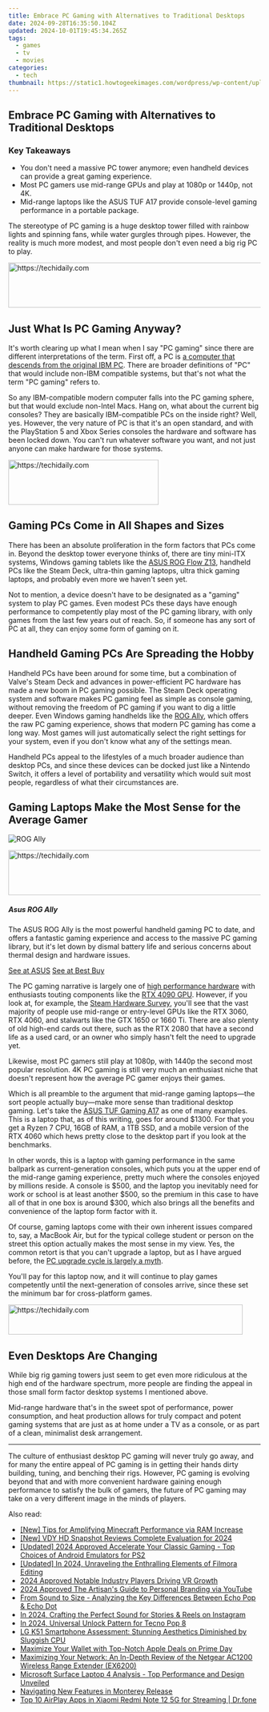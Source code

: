 ```yaml
---
title: Embrace PC Gaming with Alternatives to Traditional Desktops
date: 2024-09-28T16:35:50.104Z
updated: 2024-10-01T19:45:34.265Z
tags:
  - games
  - tv
  - movies
categories:
  - tech
thumbnail: https://static1.howtogeekimages.com/wordpress/wp-content/uploads/wm/2023/12/2023-12-08-14-23-57.jpg
---
```


## Embrace PC Gaming with Alternatives to Traditional Desktops

### Key Takeaways

* You don't need a massive PC tower anymore; even handheld devices can provide a great gaming experience.
* Most PC gamers use mid-range GPUs and play at 1080p or 1440p, not 4K.
* Mid-range laptops like the ASUS TUF A17 provide console-level gaming performance in a portable package.

 The stereotype of PC gaming is a huge desktop tower filled with rainbow lights and spinning fans, while water gurgles through pipes. However, the reality is much more modest, and most people don't even need a big rig PC to play.

<!-- affiliate ads begin -->
<a href="https://aligracehair.sjv.io/c/5597632/1948954/19272" target="_top" id="1948954">
  <img src="//a.impactradius-go.com/display-ad/19272-1948954" border="0" alt="https://techidaily.com" width="728" height="90"/>
</a>
<img height="0" width="0" src="https://aligracehair.sjv.io/i/5597632/1948954/19272" style="position:absolute;visibility:hidden;" border="0" />
<!-- affiliate ads end -->

##  Just What Is PC Gaming Anyway?

 It's worth clearing up what I mean when I say "PC gaming" since there are different interpretations of the term. First off, a PC is [a computer that descends from the original IBM PC](https://android-transfer.techidaily.com/in-2024-how-to-transfer-contacts-from-infinix-smart-8-plus-to-other-android-devices-using-bluetooth-drfone-by-drfone-transfer-from-android-transfer-from-android/). There are broader definitions of "PC" that would include non-IBM compatible systems, but that's not what the term "PC gaming" refers to.

 So any IBM-compatible modern computer falls into the PC gaming sphere, but that would exclude non-Intel Macs. Hang on, what about the current big consoles? They are basically IBM-compatible PCs on the inside right? Well, yes. However, the very nature of PC is that it's an open standard, and with the PlayStation 5 and Xbox Series consoles the hardware and software has been locked down. You can't run whatever software you want, and not just anyone can make hardware for those systems.

<!-- affiliate ads begin -->
<a href="https://aligracehair.sjv.io/c/5597632/1902273/19272" target="_top" id="1902273">
  <img src="//a.impactradius-go.com/display-ad/19272-1902273" border="0" alt="https://techidaily.com" width="300" height="90"/>
</a>
<img height="0" width="0" src="https://aligracehair.sjv.io/i/5597632/1902273/19272" style="position:absolute;visibility:hidden;" border="0" />
<!-- affiliate ads end -->

##  Gaming PCs Come in All Shapes and Sizes

 There has been an absolute proliferation in the form factors that PCs come in. Beyond the desktop tower everyone thinks of, there are tiny mini-ITX systems, Windows gaming tablets like the [ASUS ROG Flow Z13](https://www.amazon.com/ASUS-Gaming-Laptop-Tablet-Display/dp/B0BWHK29QK/?tag=hotoge-20&ascsubtag=UUhtgUeUpU2002558&asc%5Frefurl=https%3A%2F%2Fwww.howtogeek.com%2Fyou-dont-need-a-desktop-gaming-pc-to-get-into-pc-gaming-anymore%2F&asc%5Fcampaign=Evergreen), handheld PCs like the Steam Deck, ultra-thin gaming laptops, ultra thick gaming laptops, and probably even more we haven't seen yet.

 Not to mention, a device doesn't have to be designated as a "gaming" system to play PC games. Even modest PCs these days have enough performance to competently play most of the PC gaming library, with only games from the last few years out of reach. So, if someone has any sort of PC at all, they can enjoy some form of gaming on it.

##  Handheld Gaming PCs Are Spreading the Hobby

 Handheld PCs have been around for some time, but a combination of Valve's Steam Deck and advances in power-efficient PC hardware has made a new boom in PC gaming possible. The Steam Deck operating system and software makes PC gaming feel as simple as console gaming, without removing the freedom of PC gaming if you want to dig a little deeper. Even Windows gaming handhelds like the [ROG Ally](https://some-guidance.techidaily.com/2024-approved-streamline-and-shine-the-top-5-video-quality-tools/), which offers the raw PC gaming experience, shows that modern PC gaming has come a long way. Most games will just automatically select the right settings for your system, even if you don't know what any of the settings mean.

 Handheld PCs appeal to the lifestyles of a much broader audience than desktop PCs, and since these devices can be docked just like a Nintendo Switch, it offers a level of portability and versatility which would suit most people, regardless of what their circumstances are.

##  Gaming Laptops Make the Most Sense for the Average Gamer

![ROG Ally](https://static1.howtogeekimages.com/wordpress/wp-content/uploads/2023/08/20230814_093658-1.jpg) 

<!-- affiliate ads begin -->
<a href="https://appsumo.8odi.net/c/5597632/2037318/7443" target="_top" id="2037318">
  <img src="//a.impactradius-go.com/display-ad/7443-2037318" border="0" alt="https://techidaily.com" width="728" height="90"/>
</a>
<img height="0" width="0" src="https://appsumo.8odi.net/i/5597632/2037318/7443" style="position:absolute;visibility:hidden;" border="0" />
<!-- affiliate ads end -->

#####  Asus ROG Ally

The ASUS ROG Ally is the most powerful handheld gaming PC to date, and offers a fantastic gaming experience and access to the massive PC gaming library, but it's let down by dismal battery life and serious concerns about thermal design and hardware issues.

[See at ASUS](https://shop.asus.com/us/rog/90nv0gy1-m00040-rog-ally-2023.html/) [See at Best Buy](https://shop-links.co/link/?exclusive=1&publisher_slug=itechdaily19598&url=https%3A%2F%2Fwww.bestbuy.com%2Fsite%2Fasus-rog-ally-7-120hz-fhd-1080p-gaming-handheld-amd-ryzen-z1-extreme-processor-512gb-white%2F6542964.p%3FskuId%3D6542964) 

 The PC gaming narrative is largely one of [high performance hardware](https://location-social.techidaily.com/change-location-on-yik-yak-for-your-tecno-spark-10c-to-enjoy-more-fun-drfone-by-drfone-virtual-android/) with enthusiasts touting components like the [RTX 4090 GPU](https://location-social.techidaily.com/in-2024-top-7-skype-hacker-to-hack-any-skype-account-on-your-samsung-galaxy-a25-5g-drfone-by-drfone-virtual-android/). However, if you look at, for example, the [Steam Hardware Survey](https://store.steampowered.com/hwsurvey/videocard/), you'll see that the vast majority of people use mid-range or entry-level GPUs like the RTX 3060, RTX 4060, and stalwarts like the GTX 1650 or 1660 Ti. There are also plenty of old high-end cards out there, such as the RTX 2080 that have a second life as a used card, or an owner who simply hasn't felt the need to upgrade yet.

 Likewise, most PC gamers still play at 1080p, with 1440p the second most popular resolution. 4K PC gaming is still very much an enthusiast niche that doesn't represent how the average PC gamer enjoys their games.

 Which is all preamble to the argument that mid-range gaming laptops—the sort people actually buy—make more sense than traditional desktop gaming. Let's take the [ASUS TUF Gaming A17](https://www.amazon.com/ASUS-Display-GeForce-Windows-FA707NV-ES74/dp/B0C56T56WQ/?tag=hotoge-20&ascsubtag=UUhtgUeUpU2002558&asc%5Frefurl=https%3A%2F%2Fwww.howtogeek.com%2Fyou-dont-need-a-desktop-gaming-pc-to-get-into-pc-gaming-anymore%2F&asc%5Fcampaign=Evergreen) as one of many examples. This is a laptop that, as of this writing, goes for around $1300\. For that you get a Ryzen 7 CPU, 16GB of RAM, a 1TB SSD, and a mobile version of the RTX 4060 which hews pretty close to the desktop part if you look at the benchmarks.

 In other words, this is a laptop with gaming performance in the same ballpark as current-generation consoles, which puts you at the upper end of the mid-range gaming experience, pretty much where the consoles enjoyed by millions reside. A console is $500, and the laptop you inevitably need for work or school is at least another $500, so the premium in this case to have all of that in one box is around $300, which also brings all the benefits and convenience of the laptop form factor with it.

 Of course, gaming laptops come with their own inherent issues compared to, say, a MacBook Air, but for the typical college student or person on the street this option actually makes the most sense in my view. Yes, the common retort is that you can't upgrade a laptop, but as I have argued before, the [PC upgrade cycle is largely a myth](https://driver-install.techidaily.com/windows-7-system-enhancement-lenovo-ideapad-y470/).

 You'll pay for this laptop now, and it will continue to play games competently until the next-generation of consoles arrive, since these set the minimum bar for cross-platform games.

<!-- affiliate ads begin -->
<a href="https://25home.pxf.io/c/5597632/2148648/16836" target="_top" id="2148648">
  <img src="//a.impactradius-go.com/display-ad/16836-2148648" border="0" alt="https://techidaily.com" width="468" height="60"/>
</a>
<img height="0" width="0" src="https://25home.pxf.io/i/5597632/2148648/16836" style="position:absolute;visibility:hidden;" border="0" />
<!-- affiliate ads end -->

##  Even Desktops Are Changing

 While big rig gaming towers just seem to get even more ridiculous at the high end of the hardware spectrum, more people are finding the appeal in those small form factor desktop systems I mentioned above.

 Mid-range hardware that's in the sweet spot of performance, power consumption, and heat production allows for truly compact and potent gaming systems that are just as at home under a TV as a console, or as part of a clean, minimalist desk arrangement.

---

 The culture of enthusiast desktop PC gaming will never truly go away, and for many the entire appeal of PC gaming is in getting their hands dirty building, tuning, and benching their rigs. However, PC gaming is evolving beyond that and with more convenient hardware gaining enough performance to satisfy the bulk of gamers, the future of PC gaming may take on a very different image in the minds of players.

<ins class="adsbygoogle"
     style="display:block"
     data-ad-format="autorelaxed"
     data-ad-client="ca-pub-7571918770474297"
     data-ad-slot="1223367746"></ins>

<ins class="adsbygoogle"
     style="display:block"
     data-ad-client="ca-pub-7571918770474297"
     data-ad-slot="8358498916"
     data-ad-format="auto"
     data-full-width-responsive="true"></ins>

<span class="atpl-alsoreadstyle">Also read:</span>
<div><ul>
<li><a href="https://on-screen-recording.techidaily.com/new-tips-for-amplifying-minecraft-performance-via-ram-increase/"><u>[New] Tips for Amplifying Minecraft Performance via RAM Increase</u></a></li>
<li><a href="https://desktop-recording.techidaily.com/new-vdy-hd-snapshot-reviews-complete-evaluation-for-2024/"><u>[New] VDY HD Snapshot Reviews Complete Evaluation for 2024</u></a></li>
<li><a href="https://screen-capture.techidaily.com/updated-2024-approved-accelerate-your-classic-gaming-top-choices-of-android-emulators-for-ps2/"><u>[Updated] 2024 Approved Accelerate Your Classic Gaming - Top Choices of Android Emulators for PS2</u></a></li>
<li><a href="https://fox-hovers.techidaily.com/updated-in-2024-unraveling-the-enthralling-elements-of-filmora-editing/"><u>[Updated] In 2024, Unraveling the Enthralling Elements of Filmora Editing</u></a></li>
<li><a href="https://extra-support.techidaily.com/2024-approved-notable-industry-players-driving-vr-growth/"><u>2024 Approved Notable Industry Players Driving VR Growth</u></a></li>
<li><a href="https://youtube-webster.techidaily.com/approved-the-artisans-guide-to-personal-branding-via-youtube/"><u>2024 Approved The Artisan's Guide to Personal Branding via YouTube</u></a></li>
<li><a href="https://buynow-tips.techidaily.com/from-sound-to-size-analyzing-the-key-differences-between-echo-pop-and-echo-dot/"><u>From Sound to Size - Analyzing the Key Differences Between Echo Pop & Echo Dot</u></a></li>
<li><a href="https://instagram-videos.techidaily.com/in-2024-crafting-the-perfect-sound-for-stories-and-reels-on-instagram/"><u>In 2024, Crafting the Perfect Sound for Stories & Reels on Instagram</u></a></li>
<li><a href="https://unlock-android.techidaily.com/in-2024-universal-unlock-pattern-for-tecno-pop-8-by-drfone-android/"><u>In 2024, Universal Unlock Pattern for Tecno Pop 8</u></a></li>
<li><a href="https://buynow-tips.techidaily.com/lg-k51-smartphone-assessment-stunning-aesthetics-diminished-by-sluggish-cpu/"><u>LG K51 Smartphone Assessment: Stunning Aesthetics Diminished by Sluggish CPU</u></a></li>
<li><a href="https://buynow-tips.techidaily.com/maximize-your-wallet-with-top-notch-apple-deals-on-prime-day/"><u>Maximize Your Wallet with Top-Notch Apple Deals on Prime Day</u></a></li>
<li><a href="https://buynow-tips.techidaily.com/maximizing-your-network-an-in-depth-review-of-the-netgear-ac1200-wireless-range-extender-ex6200/"><u>Maximizing Your Network: An In-Depth Review of the Netgear AC1200 Wireless Range Extender (EX6200)</u></a></li>
<li><a href="https://buynow-tips.techidaily.com/microsoft-surface-laptop-4-analysis-top-performance-and-design-unveiled/"><u>Microsoft Surface Laptop 4 Analysis - Top Performance and Design Unveiled</u></a></li>
<li><a href="https://buynow-tips.techidaily.com/navigating-new-features-in-monterey-release/"><u>Navigating New Features in Monterey Release</u></a></li>
<li><a href="https://screen-mirror.techidaily.com/top-10-airplay-apps-in-xiaomi-redmi-note-12-5g-for-streaming-drfone-by-drfone-android/"><u>Top 10 AirPlay Apps in Xiaomi Redmi Note 12 5G for Streaming | Dr.fone</u></a></li>
</ul></div>

